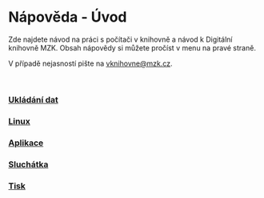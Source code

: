 # Nápověda - Úvod

Zde najdete návod na práci s počítači v knihovně a návod k Digitální knihovně MZK.
Obsah nápovědy si můžete pročíst v menu na pravé straně.

V případě nejasností pište na vknihovne@mzk.cz.

<br>

### [Ukládání dat](/cs/ukladani-dat)
### [Linux](/cs/linux)
### [Aplikace](/cs/aplikace)
### [Sluchátka](/cs/aplikace)
### [Tisk](/cs/tisk)

